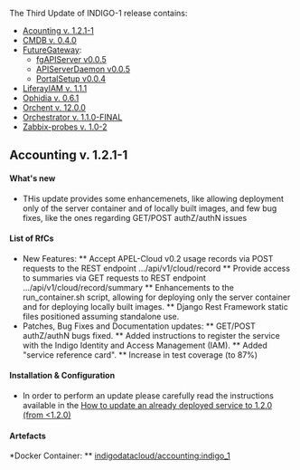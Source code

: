 The Third Update of INDIGO-1 release contains:
* [Acounting v. 1.2.1-1](#accounting)
* [CMDB v. 0.4.0](#cmdb)
* [FutureGateway](#fg):
  * [fgAPIServer v0.0.5](#fg)
  * [APIServerDaemon v0.0.5](#fg)
  * [PortalSetup v0.0.4](#fg)
* [LiferayIAM v. 1.1.1](#li)
* [Ophidia v. 0.6.1](#tp)
* [Orchent v. 12.0.0](#orchent)
* [Orchestrator v. 1.1.0-FINAL](#orchestrator)
* [Zabbix-probes v. 1.0-2](#orchestrator)


## <a name="accounting"></a>Accounting v. 1.2.1-1

#### What's new
* THis update provides some enhancemenets, like allowing deployment only of the server container and of locally built images, and few bug fixes, like the ones regarding GET/POST authZ/authN issues

#### List of RfCs
* New Features:
** Accept APEL-Cloud v0.2 usage records via POST requests to the REST endpoint .../api/v1/cloud/record
** Provide access to summaries via GET requests to REST endpoint .../api/v1/cloud/record/summary
** Enhancements to the run_container.sh script, allowing for deploying only the server container and for deploying locally built images.
** Django Rest Framework static files positioned assuming standalone use.
* Patches, Bug Fixes and Documentation updates:
** GET/POST authZ/authN bugs fixed.
** Added instructions to register the service with the Indigo Identity and Access Management (IAM).
** Added "service reference card".
** Increase in test coverage (to 87%)

#### Installation & Configuration
* In order to perform an update please carefully read the instructions available in the [How to update an already deployed service to 1.2.0 (from <1.2.0)](https://github.com/indigo-dc/Accounting/blob/master/doc/admin.md#how-to-update-an-already-deployed-service-to-120-from-120)

#### Artefacts
*Docker Container:
** [indigodatacloud/accounting:indigo_1](https://hub.docker.com/r/indigodatacloud/accounting/)
